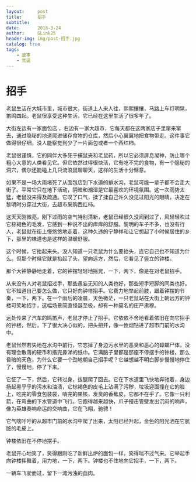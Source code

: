 ```yaml
---
layout:     post
title:      招手
subtitle:   
date:       2018-3-24
author:     GLink25
header-img: img/post-招手.jpg
catalog: true
tags:
    - 故事
    - 荒诞
---
```


# 招手

老鼠生活在大城市里，城市很大，街道上人来人往，熙熙攘攘，马路上车灯明晃，笛鸣四起。老鼠很享受这种生活，它已经在这里生活了很多年了。

大街左边有一家面包店
，右边有一家大超市，它每天都在这两家店子里窜来窜去，通过隐秘的地道爬进储存食物的仓库，然后小心翼翼地把食物带走。这件事它做得很仔细，没人能察觉到少了一片面包或者一个西红柿。

老鼠很谨慎，它的同伴大多死于捕鼠夹和老鼠药，所以它必须屏息凝神，防止哪个粗心大意的人类看见它。但它依然过得很快活，它有吃不完的食物，有一个隐秘的洞穴，偶尔还能碰上几只流浪鼠聊聊天，这样的生活十分惬意。

如果不是一场大雨堵死了从面包店到下水道的排水沟，老鼠可能一辈子都不会走大街了。平常它只在地下活动，阴暗和潮湿是它最喜欢的环境氛围。这一次雨势太猛，老鼠没来得及疏通。它叹了口气，揉了揉自己许久没见过阳光的眼睛，决定在黎明时分穿过大街，去超市采购西红柿。

这天天刚微亮，刚下过雨的空气特别清新，老鼠已经很久没闻到过了，风轻轻吹过它棕褐色的毛发，它感到一种说不出的痒痒的舒服。黎明的车子不多，也没有行人，老鼠就在街上慢悠悠地走着，这种久违的宁静祥和让它想起了小时候居住的乡下，那里的味道也是这样的温暖舒服。

这个时候，它抬起来头。没人知道一只老鼠为什么要抬头，连它自己也不知道为什么。但那个时候它就是抬起了头，望向远方，然后，它看见了竖立的钟楼。

那个大钟静静地走着，它的钟摆轻轻地摇晃，一下，两下，像是在对老鼠招手。

从来没有人对老鼠招过手，那些愚妄无知的人类也好，那些短手短脚的同类也好。它不知道自己要怎么做，它只好向钟塔招手。它费力地举起前肢，跟着钟摆的节奏，一下，两下。在一个雨后的凌晨，天色微茫，一只老鼠站在大街上朝远方的钟楼可笑地招手，这幅场景简直怪诞至极，却有一种莫名的庄严肃穆。

远处传来了汽车的鸣笛声，老鼠才停止了招手。它依依不舍地看着依旧在向它招手的钟楼，然后，下了很大决心似的，把头扭开，像一攸烟钻进了超市门前的水沟中。

老鼠怅然若失地在水沟中前行，它忘掉了身边污水里的恶臭和恶心的蟑螂尸体，没有理会散落的硬币和揩完鼻涕的纸巾。它满脑子里都是那座不停摆手的钟楼，那么昏暗的天色，为什么它要一个劲地朝自己招手呢？它越想越不明白脚步慢慢地停住了，慢慢地，停了下来。

它怔了一下，然后，它转过身，拔腿爬了回去。它在下水道里飞快地奔驰着，身边扬起黑乎乎的污水和油渍，它棕褐色的皮毛上沾满了污秽，垃圾迎面撞在它的脸上，吃完的零食包装袋，啃完的果核，发臭的香蕉皮，它都不在乎了。它像一只利箭，在弯曲的下水管道中飞行。它跑得越来越快，爪子撞击管壁发出沉闷的响声，像为英雄奏响命运的交响曲，它在飞翔，驰骋！

它气喘吁吁的从超市门前的水沟中爬了出来，太阳已经升起，金色的阳光洒在它肮脏的毛皮上。

钟楼依旧在不停地摆手。

老鼠开心地笑了，笑得跟刚吃了新鲜出炉的面包一样，笑得喘不过气来。它举起手向钟楼挥舞着，用力地，一下，两下。钟楼也不住地向它招手，一下，两下。



一辆车飞驶而过，留下一滩污浊的血肉。 